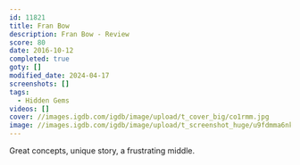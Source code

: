 ```yaml
---
id: 11821
title: Fran Bow
description: Fran Bow - Review
score: 80
date: 2016-10-12
completed: true
goty: []
modified_date: 2024-04-17
screenshots: []
tags:
  - Hidden Gems
videos: []
cover: //images.igdb.com/igdb/image/upload/t_cover_big/co1rmm.jpg
image: //images.igdb.com/igdb/image/upload/t_screenshot_huge/u9fdmma6nkzdpnywfkzv.jpg
---
```

Great concepts, unique story, a frustrating middle.